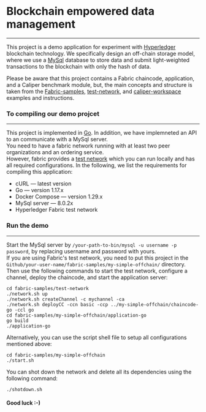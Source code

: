 # Blockchain empowered data management
------------------------------------------------------------------------------------------------------------------------------------------------------------------------

This project is a demo application for experiment with [Hyperledger](https://www.hyperledger.org/) blockchain technology. We specifically design an off-chain storage model, where we use a [MySql](https://www.mysql.com/) database to store data and submit light-weighted transactions to the blockchain with only the hash of data.<br/>

Please be aware that this project contains a Fabric chaincode, application, and a Caliper benchmark module, but, the main concepts and structure is taken from the [Fabric-samples](https://github.com/hyperledger/fabric-samples), [test-network](https://hyperledger-fabric.readthedocs.io/en/release-2.2/test_network.html), and [caliper-workspace](https://hyperledger.github.io/caliper/v0.4.2/getting-started/) examples and instructions.<br>



### To compiling our demo projcet
------------------------------------------------------------------------------------------------------------------------------------------------------------------------
This project is implemented in [Go](https://golang.org/). In addition, we have implemneted an API to an communicate with a MySql server.<br/>
You need to have a fabric network running with at least two peer organizations and an ordering service.<br/>
However, fabric provides a [test network](https://hyperledger-fabric.readthedocs.io/en/release-2.2/test_network.html) which you can run locally and has all required configurations. In the following, we list the requirements for compiling this application:<br>

- cURL — latest version
- Go — version 1.17.x
- Docker Compose — version 1.29.x
- MySql server — 8.0.2x
- Hyperledger Fabric test network<br/>




### Run the demo
-------------------------------------------------------------------------------------------------------------------------------------------------------------------------

Start the MySql server by `/your-path-to-bin/mysql -u username -p password`, by replacing username and password with yours.<br>
If you are using Fabric's test network, you need to put this project in the `Github/your-user-name/fabric-samples/my-simple-offchain/` directory. Then use the following commands to start the test network, configure a channel, deploy the chaincode, and start the application server:<br/>

```shell
cd fabric-samples/test-network 
./network.sh up
./network.sh createChannel -c mychannel -ca
./network.sh deployCC -ccn basic -ccp ../my-simple-offchain/chaincode-go -ccl go
cd fabric-samples/my-simple-offchain/application-go
go build
./application-go
```

Alternatively, you can use the script shell file to setup all configurations mentioned above:<br>

```shell
cd fabric-samples/my-simple-offchain
./start.sh
```


You can shot down the network and delete all its dependencies using the following command:<br>

```shell
./shotdown.sh
```



#### Good luck :-)
